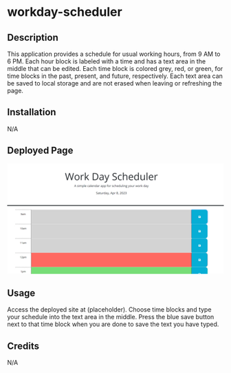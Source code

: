# workday-scheduler

## Description
This application provides a schedule for usual working hours, from 9 AM to 6 PM. Each hour block is labeled with a time and has a text area in the middle that can be edited. Each time block is colored grey, red, or green, for time blocks in the past, present, and future, respectively. Each text area can be saved to local storage and are not erased when leaving or refreshing the page.

## Installation
N/A

## Deployed Page
<img src = "./assets/images/deployedpage.png" alt = "An image of the deployed workday scheduling page"/>

## Usage
Access the deployed site at (placeholder). Choose time blocks and type your schedule into the text area in the middle. Press the blue save button next to that time block when you are done to save the text you have typed.

## Credits
N/A

